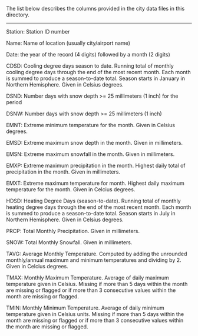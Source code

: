 The list below describes the columns provided in the city data files in this directory. 

-----

Station: Station ID number

Name: Name of location (usually city/airport name)

Date: the year of the record (4 digits) followed by a month (2 digits)

CDSD: Cooling degree days season to date. Running total of monthly cooling degree days through the
end of the most recent month. Each month is summed to produce a season-to-date total. Season starts
in January in Northern Hemisphere. Given in Celsius degrees.


DSND: Number days with snow depth >= 25 millimeters (1 inch) for the period

DSNW: Number days with snow depth >= 25 millimeters (1 inch)

EMNT: Extreme minimum temperature for the month. Given in Celsius degrees.

EMSD: Extreme maximum snow depth in the month. Given in millimeters.

EMSN: Extreme maximum snowfall in the month. Given in millimeters.

EMXP: Extreme maximum precipitation in the month. Highest daily total of precipitation in the month.
Given in millimeters.

EMXT: Extreme maximum temperature for month. Highest daily maximum temperature for the month.
Given in Celcius degrees.

HDSD: Heating Degree Days (season-to-date). Running total of monthly heating degree days through
the end of the most recent month. Each month is summed to produce a season-to-date total. Season
starts in July in Northern Hemisphere. Given in Celsius degrees. 

PRCP: Total Monthly Precipitation. Given in millimeters. 

SNOW: Total Monthly Snowfall. Given in millimeters. 

TAVG:  Average Monthly Temperature. Computed by adding the unrounded monthly/annual maximum
and minimum temperatures and dividing by 2. Given in Celcius degrees.

TMAX:  Monthly Maximum Temperature. Average of daily maximum temperature given in Celsius. Missing if
more than 5 days within the month are missing or flagged or if more than 3 consecutive values within
the month are missing or flagged. 

TMIN: Monthly Minimum Temperature. Average of daily minimum temperature given in Celsius units.
Missing if more than 5 days within the month are missing or flagged or if more than 3 consecutive values
within the month are missing or flagged. 